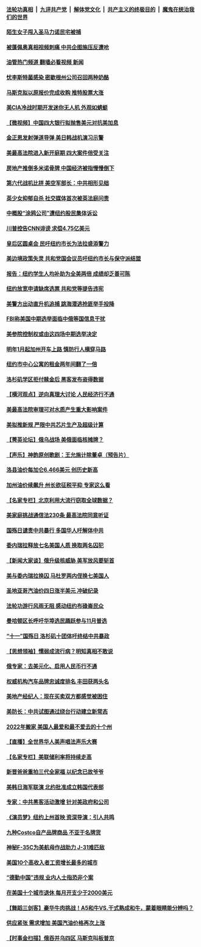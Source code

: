 ####  [法轮功真相](../../../../basic/blob/master/README.md?t=10050731) &nbsp;|&nbsp; [九评共产党](../../../../9ping.md/blob/master/README.md?t=10050731) &nbsp;|&nbsp; [解体党文化](../../../../jtdwh.md/blob/master/README.md?t=10050731)  &nbsp;|&nbsp; [共产主义的终极目的](../../../../gczydzjmd.md/blob/master/README.md?t=10050731) &nbsp;|&nbsp; [魔鬼在统治我们的世界](../../../../mgztzwmdsj.md/blob/master/README.md?t=10050731) 

#### [陌生女子闯入圣马力诺民宅被捕](../pages/nsc412/n13838926.md?t=10050731) 

#### [被蓬佩奥真相视频刺痛 中共企图施压反遭呛](../pages/nsc412/n13838934.md?t=10050731) 

#### [油管热门频道 翻墙必看视频 新闻](http://209.250.226.216:81/youtube.html?10050731)

#### [忧李斯特菌感染 密歇根州公司召回两种奶酪](../pages/nsc412/n13838841.md?t=10050731) 

#### [马斯克拟以原报价完成收购 推特股票大涨](../pages/nsc412/n13838847.md?t=10050731) 

#### [美CIA冷战时期开发迷你无人机 外观如蜻蜓](../pages/nsc412/n13838864.md?t=10050731) 

#### [【微视频】中国四大银行拟抛售美元对抗美加息](../pages/nsc412/n13838787.md?t=10050731) 

#### [金正恩发射弹道导弹 美日韩战机演习示警](../pages/nsc412/n13838824.md?t=10050731) 

#### [美最高法院进入新开庭期 四大案件倍受关注](../pages/nsc412/n13838179.md?t=10050731) 

#### [房地产推倒多米诺骨牌 中国经济被指慢慢倒下](../pages/nsc412/n13838727.md?t=10050731) 

#### [第六代战机比拼 美空军部长：中共相形见绌](../pages/nsc412/n13838681.md?t=10050731) 

#### [英少女抑郁自杀 社交媒体首次被英法庭问责](../pages/nsc412/n13838425.md?t=10050731) 

#### [中概股“涂鸦公司”遭纽约股民集体诉讼](../pages/nsc412/n13838379.md?t=10050731) 

#### [川普控告CNN诽谤 求偿4.75亿美元](../pages/nsc412/n13838574.md?t=10050731) 

#### [皇后区圆桌会 民吁纽约市长为法拉盛添警力](../pages/nsc412/n13838438.md?t=10050731) 

#### [美边境政策失灵 共和党国会议员吁纽约市长与保守派结盟](../pages/nsc412/n13838418.md?t=10050731) 

#### [报告：纽约学生人均补助为全美两倍 成绩却乏善可陈](../pages/nsc412/n13838413.md?t=10050731) 

#### [纽约放宽申请缺席选票 共和党等提告违宪](../pages/nsc412/n13838381.md?t=10050731) 

#### [美警方出动直升机追捕 跳海潜逃抢匪举手投降](../pages/nsc412/n13838407.md?t=10050731) 

#### [FBI称美国中期选举面临中俄等国信息干扰](../pages/nsc412/n13838404.md?t=10050731) 

#### [美参院控制权或由这四场中期选举决定](../pages/nsc412/n13838343.md?t=10050731) 

#### [明年1月起加州开车上路 慎防行人横穿马路](../pages/nsc412/n13838348.md?t=10050731) 

#### [纽约市中心公寓的租金两年间翻了一倍](../pages/nsc412/n13838302.md?t=10050731) 

#### [洛杉矶学区拒付赎金后 黑客发布盗得数据](../pages/nsc412/n13838332.md?t=10050731) 

#### [【横河观点】逆向真理大讨论 人民经济行不通](../pages/nsc412/n13838280.md?t=10050731) 

#### [美最高法院审理可对水质产生重大影响案件](../pages/nsc412/n13838299.md?t=10050731) 

#### [美拟推新规 严限中共芯片生产及超级计算](../pages/nsc412/n13838241.md?t=10050731) 

#### [【菁英论坛】俄乌战场 美俄面临核摊牌？](../pages/nsc412/n13837616.md?t=10050731) 

#### [【声乐】神韵原创歌剧：王允施计除董卓（预告片）](../pages/nsc412/n13838189.md?t=10050731) 

#### [洛县油价每加仑6.466美元 创历史新高](../pages/nsc412/n13838238.md?t=10050731) 

#### [加州油价续飙升 州长欲征税平抑 专家这么看](../pages/nsc412/n13838204.md?t=10050731) 

#### [【名家专栏】北京利用大流行窃取全球数据？](../pages/nsc412/n13838040.md?t=10050731) 

#### [美家庭挑战通信法230条 最高法院同意听证](../pages/nsc412/n13838143.md?t=10050731) 

#### [国殇日谴责中共暴行 多国华人吁解体中共](../pages/nsc412/n13838156.md?t=10050731) 

#### [委内瑞拉释放七名美国人质 换取两名囚犯](../pages/nsc412/n13836955.md?t=10050731) 

#### [【新闻大家谈】俄升级核威胁 美军放风要斩首](../pages/nsc412/n13838060.md?t=10050731) 

#### [美与委内瑞拉换囚 马杜罗两内侄换七美国人](../pages/nsc412/n13837968.md?t=10050731) 

#### [圣地亚哥汽油价四日涨半美元 冲破纪录](../pages/nsc412/n13835986.md?t=10050731) 

#### [法轮功游行风雨无阻 感动纽约布碌崙民众](../pages/nsc412/n13837713.md?t=10050731) 

#### [曼哈顿区长呼吁华埠选民踊跃参与11月普选](../pages/nsc412/n13837703.md?t=10050731) 

#### [“十一”国殇日 洛杉矶十团体吁终结中共暴政](../pages/nsc412/n13837528.md?t=10050731) 

#### [【思想领袖】懦弱成流行病？明知真相不敢说](../pages/nsc412/n13820207.md?t=10050731) 

#### [俄专家：去美元化、启用人民币行不通](../pages/nsc412/n13837392.md?t=10050731) 

#### [权威机构汽车品牌忠诚度排名 丰田获两头名](../pages/nsc412/n13836510.md?t=10050731) 

#### [美地产经纪人：现在买卖双方都感觉被困住](../pages/nsc412/n13836571.md?t=10050731) 

#### [美防长：中共试图通过绕台行动建立新常态](../pages/nsc412/n13837488.md?t=10050731) 

#### [2022年搬家 美国人最爱和最不爱去的十个州](../pages/nsc412/n13837377.md?t=10050731) 

#### [【直播】全世界华人美声唱法声乐大赛](../pages/nsc412/n13834068.md?t=10050731) 

#### [【名家专栏】美联储利率将持续走高](../pages/nsc412/n13836990.md?t=10050731) 

#### [新晋爸爸重拍三代全家福 以纪念已故爷爷](../pages/nsc412/n13837271.md?t=10050731) 

#### [美韩日海军联演 北约批准成立韩国代表部](../pages/nsc412/n13837112.md?t=10050731) 

#### [专家：中共黑客活动激增 针对美政府和公司](../pages/nsc412/n13837254.md?t=10050731) 

#### [《演员梦》纽约上州首映 资深导演：引人共鸣](../pages/nsc412/n13837314.md?t=10050731) 

#### [九种Costco自产品牌商品 不亚于名牌货](../pages/nsc412/n13835875.md?t=10050731) 

#### [神秘F-35C为美航母作战助力 J-31难匹敌](../pages/nsc412/n13822062.md?t=10050731) 

#### [美国10个高收入者工资增长最多的城市](../pages/nsc412/n13836986.md?t=10050731) 

#### [“德勤中国”违规 业内人士指恐非个案](../pages/nsc412/n13837045.md?t=10050731) 

#### [在美国十个城市退休 每月开支少于2000美元](../pages/nsc412/n13833986.md?t=10050731) 

#### [【舞蹈三剑客】豪华牛肉挑战！A5和牛VS.干式熟成和牛，蒙着眼睛能分辨吗？](../pages/nsc412/n13832140.md?t=10050731) 

#### [供应紧张 需求增加 美国汽油价格再次上涨](../pages/nsc412/n13836959.md?t=10050731) 

#### [【时事金扫描】俄吞并乌四区 马斯克叫板普京](../pages/nsc412/n13836782.md?t=10050731) 

<img src='http://gfw-breaker.win/goodnews/indexes/nsc412.md' width='0px' height='0px'/>
